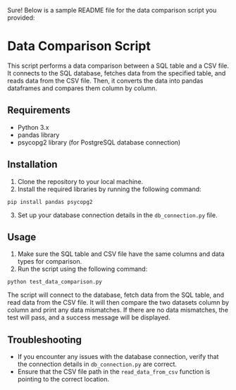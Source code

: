 Sure! Below is a sample README file for the data comparison script you provided:

# Data Comparison Script

This script performs a data comparison between a SQL table and a CSV file. It connects to the SQL database, fetches data from the specified table, and reads data from the CSV file. Then, it converts the data into pandas dataframes and compares them column by column.

## Requirements

- Python 3.x
- pandas library
- psycopg2 library (for PostgreSQL database connection)

## Installation

1. Clone the repository to your local machine.
2. Install the required libraries by running the following command:

```
pip install pandas psycopg2
```

3. Set up your database connection details in the `db_connection.py` file.

## Usage

1. Make sure the SQL table and CSV file have the same columns and data types for comparison.
2. Run the script using the following command:

```
python test_data_comparison.py
```

The script will connect to the database, fetch data from the SQL table, and read data from the CSV file. It will then compare the two datasets column by column and print any data mismatches. If there are no data mismatches, the test will pass, and a success message will be displayed.

## Troubleshooting

- If you encounter any issues with the database connection, verify that the connection details in `db_connection.py` are correct.
- Ensure that the CSV file path in the `read_data_from_csv` function is pointing to the correct location.
